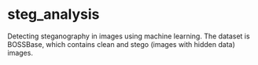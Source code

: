 # steg_analysis
Detecting steganography in images using machine learning. The dataset is BOSSBase, which contains clean and stego (images with hidden data) images.
